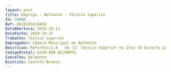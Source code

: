 ```yaml
--- 
layout: post
title: Emprego - Belmonte - Técnico Superior
Id: 70806
Ref: OE201910/0450
DataAbertura: 2019-10-11
DataFecho: 2019-10-25
Trabalho: Técnico Superior
Empregador: Câmara Municipal de Belmonte
Descricao: Referência A   Um (1) Técnico Superior na área do Direito para o serviço de assessoria integrado no Gabinete Jurídico, para desempenhar as funções constantes do anexo à Lei Geral do Trabalho em Funções Públicas, aprovada pela Lei n.º 35 2014, de 20 de junho, referido no n.º 2 do artigo 88.º daquele diploma legal, ao qual corresponde o grau 3 de complexidade funcional, na carreira e categoria de Técnico Superior ao qual competirá, para além das funções atribuídas aos técnicos superiores, na área do Direito  assegurar a assessoria jurídica, nomeadamente através da elaboração de pareceres jurídicos a submeter sempre que adequado à homologação dos titulares da competência  assegurar as participações crime pela prática de factos contra o município tipificados como crime  assegurar a instrução de processos extrajudiciais de responsabilidade civil extracontratual  assegurar centralmente o relacionamento e colaboração como a Procuradoria geral da República, Ministério Público, Departamento de Investigação e Acão Penal, Inspeção Geral de Finanças, Tribunal de Contas e Provedoria de Justiça  assegurar a homologação de pareceres jurídicos e promover a divulgação dos entendimentos jurídicos a adotar  apoiar a análise e interpretação da legislação que diga respeito à atividade autárquica e às relações desta com terceiros, bem como das normas, posturas e regulamentos em vigor  apoiar na elaboração de programas de concurso e cadernos de encargos, nomeadamente no que concerne aos aspetos jurídicos que aqueles devem contemplar  instruir processos de inquérito e disciplinares  coordenar as informações de diferentes serviços municipais, de forma a permitir ao Presidente da Câmara o exercício da competência de modificar ou revogar os atos praticados no exercício de competências delegadas subdelegadas  apoiar no estudo e na interpretação do conteúdo dos contratos ou na sua elaboração quando o município for um dos contraentes  elaborar pareceres jurídicos respeitantes à análise e interpretação da legislação que diga respeito à atividade autárquica e às relações desta com terceiros  elaborar estudos e pareceres jurídicos que sejam solicitados pelos diferentes órgãos e serviços municipais e promover a divulgação e a aplicação da Lei Quadro de Segurança, Higiene e Saúde no Trabalho e da restante a legislação aplicável à SHT  apoiar a organização dos serviços de Segurança, Higiene e Saúde no Trabalho.
CodigoPostal: 6250-088 BELMONTE
Concelho: Belmonte
Distrito: Castelo Branco
--- 
```

